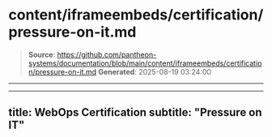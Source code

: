 # content/iframeembeds/certification/pressure-on-it.md

> **Source**: https://github.com/pantheon-systems/documentation/blob/main/content/iframeembeds/certification/pressure-on-it.md
> **Generated**: 2025-08-19 03:24:00

---

---
title: WebOps Certification
subtitle: "Pressure on IT"
---

<Partial file="certification-guide/pressure-on-it.md" />
